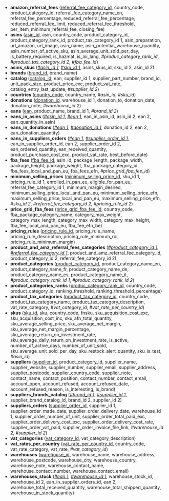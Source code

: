<!-- Generated by Mocodo 4.0.9 -->

- **amazon_referral_fees** (<ins>referral_fee_category_id</ins>, country_code, product_category_id, referral_fee_category_name_en, referral_fee_percentage, reduced_referral_fee_percentage, reduced_referral_fee_limit, reduced_referral_fee_threshold, per_item_minimum_referral_fee, closing_fee)
- **asins** (<ins>asin_id</ins>, asin, country_code, product_category_id, product_category_rank_id, product_tax_category_id 1, asin_preparation, url_amazon, url_image, asin_name, asin_potential_warehouse_quantity, asin_number_of_active_sku, asin_average_unit_sold_per_day, is_battery_required, is_hazmat, is_loi_lang, _#produc_category_rank_id_, _#product_tax_category_id 2_, _#fba_fee_id_)
- **asins_skus** (<ins>_#asin_id 1_</ins>, <ins>_#sku_id 1_</ins>, asins_skus_id, sku_id 2, asin_id 2)
- **brands** (<ins>brand_id</ins>, brand_name)
- **catalog** (<ins>catalog_id</ins>, ean, supplier_id 1, supplier_part_number, brand_id, unit_pack_size, product_price_exc, product_vat_rate, catalog_entry_last_update, _#supplier_id 2_)
- **countries** (<ins>country_code</ins>, country_name, _#asin_id_, _#sku_id_)
- **donations** (<ins>donation_id</ins>, warehouse_id 1, donation_to, donation_date, donation_note, _#warehouse_id 2_)
- **eans** (<ins>ean</ins>, product_name, brand_id 1, _#brand_id 2_)
- **eans_in_asins** (<ins>_#asin_id 1_</ins>, <ins>_#ean 1_</ins>, ean_in_asin_id, asin_id 2, ean 2, ean_quantity_in_asin)
- **eans_in_donations** (<ins>_#ean 1_</ins>, <ins>_#donation_id 1_</ins>, donation_id 2, ean 2, ean_donation_quantity)
- **eans_in_suppliers_orders** (<ins>_#ean 1_</ins>, <ins>_#supplier_order_id 1_</ins>, ean_in_supplier_order_id, ean 2, supplier_order_id 2, ean_ordered_quantity, ean_received_quantity, product_purchase_cost_exc, product_vat_rate, best_before_date)
- **fba_fees** (<ins>fba_fee_id</ins>, asin_id, package_length, package_width, package_height, package_weight, fba_package_category_id, fba_fees_local_and_pan_eu, fba_fees_efn, _#price_grid_fba_fee_id_)
- **minimum_selling_prices** (<ins>minimum_selling_price_id</ins>, sku_id 1, pricing_rule_id 1, enrolled_in_pan_eu, eligible_for_pan_eu, referral_fee_category_id 1, minimum_margin_desired, minimum_selling_price_local_and_pan_eu, minimum_selling_price_efn, maximum_selling_price_local_and_pan_eu, maximum_selling_price_efn, _#sku_id 2_, _#referral_fee_category_id 2_, _#pricing_rule_id 2_)
- **price_grid_fba_fees** (<ins>price_grid_fba_fee_id</ins>, country_code, fba_package_category_name, category_max_weight, category_max_length, category_max_width, category_max_height, fba_fee_local_and_pan_eu, fba_fee_efn_be)
- **pricing_rules** (<ins>pricing_rule_id</ins>, pricing_rule_name, pricing_rule_description, pricing_rule_minimum_roi, pricing_rule_minimum_margin)
- **product_and_amz_referral_fees_categories** (<ins>_#product_category_id 1_</ins>, <ins>_#referral_fee_category_id 1_</ins>, product_and_amz_referral_fee_category_id, product_category_id 2, referral_fee_category_id 2)
- **product_categories** (<ins>product_category_id</ins>, product_category_name_en, product_category_name_fr, product_category_name_de, product_category_name_es, product_category_name_it, _#produc_category_rank_id 1_, _#produc_category_rank_id 2_)
- **product_categories_ranks** (<ins>produc_category_rank_id</ins>, country_code, product_category_id, ranking_threshold, ranking_threshold_percentage)
- **product_tax_categories** (<ins>product_tax_category_id</ins>, country_code, product_tax_category_name, product_tax_category_description, vat_rate_category, _#vat_category_id_, _#vat_rate_per_country_id_)
- **skus** (<ins>sku_id</ins>, sku, country_code, fnsku, sku_acquisition_cost_exc, sku_acquisition_cost_inc, sku_afn_total_quantity, sku_average_selling_price, sku_average_net_margin, sku_average_net_margin_percentage, sku_average_return_on_investment_rate, sku_average_daily_return_on_investment_rate, is_active, number_of_active_days, number_of_unit_sold, sku_average_unit_sold_per_day, sku_restock_alert_quantity, sku_is_test, _#asin_id_)
- **suppliers** (<ins>supplier_id</ins>, product_category_id, supplier_name, supplier_website, supplier_number, supplier_email, supplier_address, supplier_postcode, supplier_country_code, supplier_note, contact_name, contact_position, contact_number, contact_email, account_open, account_refused, account_refused_date, account_refused_reason, is_interesting, is_brand)
- **suppliers_brands_catalog** (<ins>_#brand_id 1_</ins>, <ins>_#supplier_id 1_</ins>, supplier_brand_catalog_id, brand_id 2, supplier_id 2)
- **suppliers_orders** (<ins>supplier_order_id</ins>, supplier_id 1, supplier_order_made_date, supplier_order_delivery_date, warehouse_id 1, supplier_order_number_of_unit, supplier_order_total_paid_exc, supplier_order_delivery_cost_exc, supplier_order_delivery_cost_rate, supplier_order_vat_paid, supplier_order_invoice_file_link, _#warehouse_id 2_, _#supplier_id 2_)
- **vat_categories** (<ins>vat_category_id</ins>, vat_category_description)
- **vat_rates_per_country** (<ins>vat_rate_per_country_id</ins>, country_code, vat_rate_category, vat_rate, _#vat_category_id_)
- **warehouses** (<ins>warehouse_id</ins>, warehouse_name, warehouse_address, warehouse_postcode, warehouse_city, warehouse_country, warehouse_note, warehouse_contact_name, warehouse_contact_number, warehouse_contact_email)
- **warehouses_stock** (<ins>_#ean 1_</ins>, <ins>_#warehouse_id 1_</ins>, warehouse_stock_id, warehouse_id 2, ean_in_supplier_orders_id, ean 2, warehouse_total_received_quantity, warehouse_total_shipped_quantity, warehouse_in_stock_quantity)
